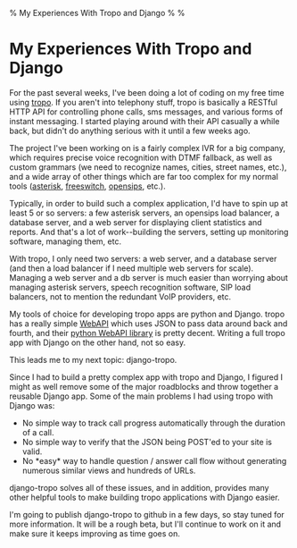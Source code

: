% My Experiences With Tropo and Django
%
%

# My Experiences With Tropo and Django

For the past several weeks, I've been doing a lot of coding on my free time
using [tropo][]. If you aren't into telephony stuff, tropo is basically a
RESTful HTTP API for controlling phone calls, sms messages, and various forms of
instant messaging. I started playing around with their API casually a while
back, but didn't do anything serious with it until a few weeks ago.

The project I've been working on is a fairly complex IVR for a big company,
which requires precise voice recognition with DTMF fallback, as well as custom
grammars (we need to recognize names, cities, street names, etc.), and a wide
array of other things which are far too complex for my normal tools
([asterisk][], [freeswitch][], [opensips][], etc.).

Typically, in order to build such a complex application, I'd have to spin up at
least 5 or so servers: a few asterisk servers, an opensips load balancer, a
database server, and a web server for displaying client statistics and reports.
And that's a lot of work--building the servers, setting up monitoring software,
managing them, etc.

With tropo, I only need two servers: a web server, and a database server (and
then a load balancer if I need multiple web servers for scale). Managing a web
server and a db server is much easier than worrying about managing asterisk
servers, speech recognition software, SIP load balancers, not to mention the
redundant VoIP providers, etc.

My tools of choice for developing tropo apps are python and Django. tropo has a
really simple [WebAPI][] which uses JSON to pass data around back and fourth,
and their [python WebAPI library][] is pretty decent. Writing a full tropo app
with Django on the other hand, not so easy.

This leads me to my next topic: django-tropo.

Since I had to build a pretty complex app with tropo and Django, I figured I
might as well remove some of the major roadblocks and throw together a reusable
Django app. Some of the main problems I had using tropo with Django was:

-   No simple way to track call progress automatically through the duration of a
    call.
-   No simple way to verify that the JSON being POST'ed to your site is valid.
-   No \*easy\* way to handle question / answer call flow without generating
    numerous similar views and hundreds of URLs.

django-tropo solves all of these issues, and in addition, provides many other
helpful tools to make building tropo applications with Django easier.

I'm going to publish django-tropo to github in a few days, so stay tuned for
more information. It will be a rough beta, but I'll continue to work on it and
make sure it keeps improving as time goes on.

 

  [tropo]: https://www.tropo.com/home.jsp "tropo"
  [asterisk]: http://www.asterisk.org/ "asterisk"
  [freeswitch]: http://www.freeswitch.org/ "freeswitch"
  [opensips]: http://www.opensips.org/ "opensips"
  [WebAPI]: https://www.tropo.com/docs/webapi/new_tropo_web_api_overview.htm
    "WebAPI"
  [python WebAPI library]: https://github.com/tropo/tropo-webapi-python
    "python WebAPI library"
